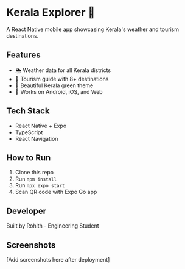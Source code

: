 # Kerala Explorer 🌴

A React Native mobile app showcasing Kerala's weather and tourism destinations.

## Features
- 🌦️ Weather data for all Kerala districts
- 📍 Tourism guide with 8+ destinations  
- 🎨 Beautiful Kerala green theme
- 📱 Works on Android, iOS, and Web

## Tech Stack
- React Native + Expo
- TypeScript
- React Navigation

## How to Run
1. Clone this repo
2. Run `npm install`
3. Run `npx expo start`
4. Scan QR code with Expo Go app

## Developer
Built by Rohith - Engineering Student

## Screenshots
[Add screenshots here after deployment]
